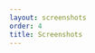 ```yaml
---
layout: screenshots
order: 4
title: Screenshots
---
```

  <a href="/resources/gwakeonlan/archive/latest/english/main.png"
    data-caption="Main window"></a>
  <a href="/resources/gwakeonlan/archive/latest/english/detail.png"
    data-caption="Machine detail window"></a>
  <a href="/resources/gwakeonlan/archive/latest/english/arpcache.png"
    data-caption="ARP cache picker dialog"></a>
  <a href="/resources/gwakeonlan/archive/latest/english/options.png"
    data-caption="Options menu"></a>
  <a href="/resources/gwakeonlan/archive/latest/english/shortcuts.png"
    data-caption="Shortcuts dialog"></a>
  <a href="/resources/gwakeonlan/archive/latest/english/about.png"
    data-caption="About dialog"></a>
